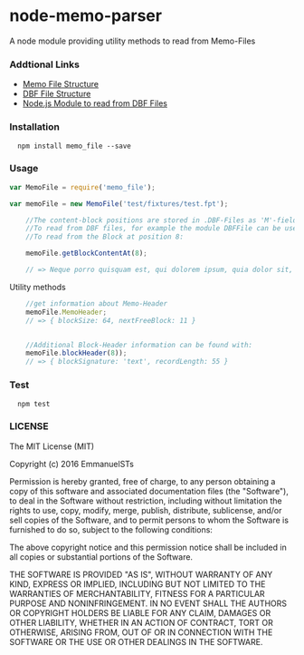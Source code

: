 # node-memo-parser

A node module providing utility methods to read from Memo-Files

### Addtional Links

- [Memo File Structure](https://msdn.microsoft.com/en-us/library/8599s21w(v=vs.80).aspx)
- [DBF File Structure](https://en.wikipedia.org/wiki/.dbf)
- [Node.js Module to read from DBF Files](https://github.com/paypac/DBFFile)

### Installation

```shell
  npm install memo_file --save
```

### Usage

```js
var MemoFile = require('memo_file');

var memoFile = new MemoFile('test/fixtures/test.fpt');

	//The content-block positions are stored in .DBF-Files as 'M'-fields: https://en.wikipedia.org/wiki/.dbf#File_Architecture_Overview
	//To read from DBF files, for example the module DBFFile can be used: https://github.com/paypac/DBFFile
	//To read from the Block at position 8:

	memoFile.getBlockContentAt(8);

	// => Neque porro quisquam est, qui dolorem ipsum, quia dolor sit, amet, consectetur, adipisci velit
```

Utility methods

```js
	//get information about Memo-Header
	memoFile.MemoHeader;
	// => { blockSize: 64, nextFreeBlock: 11 }


	//Additional Block-Header information can be found with:
	memoFile.blockHeader(8));
	// => { blockSignature: 'text', recordLength: 55 }
```


### Test

```shell
  npm test
```


### LICENSE

The MIT License (MIT)

Copyright (c) 2016 EmmanuelSTs

Permission is hereby granted, free of charge, to any person obtaining a copy
of this software and associated documentation files (the "Software"), to deal
in the Software without restriction, including without limitation the rights
to use, copy, modify, merge, publish, distribute, sublicense, and/or sell
copies of the Software, and to permit persons to whom the Software is
furnished to do so, subject to the following conditions:

The above copyright notice and this permission notice shall be included in all
copies or substantial portions of the Software.

THE SOFTWARE IS PROVIDED "AS IS", WITHOUT WARRANTY OF ANY KIND, EXPRESS OR
IMPLIED, INCLUDING BUT NOT LIMITED TO THE WARRANTIES OF MERCHANTABILITY,
FITNESS FOR A PARTICULAR PURPOSE AND NONINFRINGEMENT. IN NO EVENT SHALL THE
AUTHORS OR COPYRIGHT HOLDERS BE LIABLE FOR ANY CLAIM, DAMAGES OR OTHER
LIABILITY, WHETHER IN AN ACTION OF CONTRACT, TORT OR OTHERWISE, ARISING FROM,
OUT OF OR IN CONNECTION WITH THE SOFTWARE OR THE USE OR OTHER DEALINGS IN THE
SOFTWARE.
